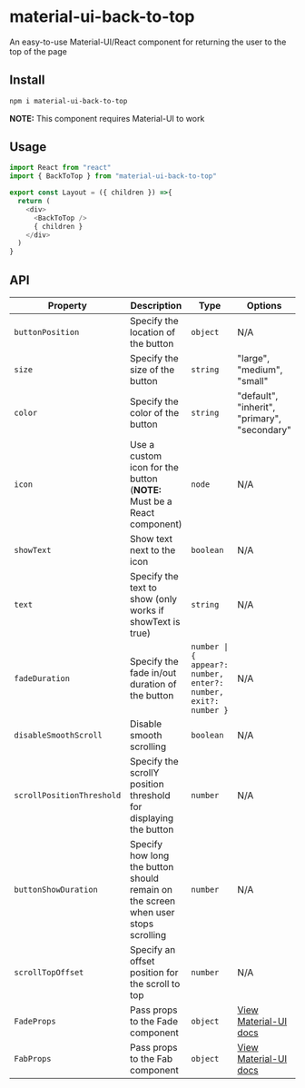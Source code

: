 # material-ui-back-to-top
An easy-to-use Material-UI/React component for returning the user to the top of the page

## Install
```bash
npm i material-ui-back-to-top
```

**NOTE:** This component requires Material-UI to work

## Usage
```javascript
import React from "react"
import { BackToTop } from "material-ui-back-to-top"

export const Layout = ({ children }) =>{
  return (
    <div>
      <BackToTop />
      { children }
    </div>
  )
}

```

## API

|Property|Description|Type|Options|Default|
|--|--|--|--|--|
|`buttonPosition`|Specify the location of the button|`object`|N/A|{ bottom: 15, right: 15 }
|`size`|Specify the size of the button|`string`|"large", "medium", "small"|"large"
|`color`|Specify the color of the button|`string`|"default", "inherit", "primary", "secondary"|"default"
|`icon`|Use a custom icon for the button (**NOTE:** Must be a React component)|`node`|N/A|ChevronUp
|`showText`|Show text next to the icon|`boolean`|N/A|false
|`text`|Specify the text to show (only works if showText is true)|`string`|N/A|"Back to top"
|`fadeDuration`|Specify the fade in/out duration of the button|`number \| { appear?: number, enter?: number, exit?: number }`|N/A|{ enter: 225, exit: 195 }
|`disableSmoothScroll`|Disable smooth scrolling|`boolean`|N/A|true
|`scrollPositionThreshold`|Specify the scrollY position threshold for displaying the button|`number`|N/A|200
|`buttonShowDuration`|Specify how long the button should remain on the screen when user stops scrolling|`number`|N/A|3000
|`scrollTopOffset`|Specify an offset position for the scroll to top|`number`|N/A|0
|`FadeProps`|Pass props to the Fade component|`object`|[View Material-UI docs](https://material-ui.com/api/fade/#fade-api)|{}
|`FabProps`|Pass props to the Fab component|`object`|[View Material-UI docs](https://material-ui.com/api/fab/#fab-api)|{}
